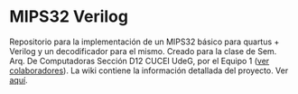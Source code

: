 # MIPS32 Verilog
Repositorio para la implementación de un MIPS32 básico para quartus + Verilog y un decodificador para el mismo. Creado para la clase de Sem. Arq. De Computadoras Sección D12 CUCEI UdeG, por el Equipo 1 ([ver colaboradores](https://github.com/DeadZombie14/MIPS_BasicVerilogDesign/wiki/Presentacion)).
La wiki contiene la información detallada del proyecto. Ver [aquí](https://github.com/DeadZombie14/MIPS_BasicVerilogDesign/wiki). 
